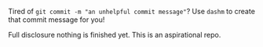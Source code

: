Tired of `git commit -m "an unhelpful commit message"`? Use `dashm` to
create that commit message for you!

Full disclosure nothing is finished yet. This is an aspirational repo.
